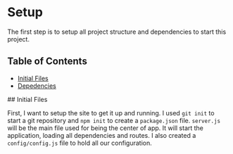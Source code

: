 # Setup

The first step is to setup all project structure and dependencies 
to start this project.

## Table of Contents

- [Initial Files](#initial-files)
- [Depedencies](#dependencies)

<a name="initial-files" />
## Initial Files

First, I want to setup the site to get it up and running. 
I used `git init` to start a git repository and `npm init` to create a 
`package.json` file.
`server.js` will be the main file used for being the center of app. It 
will start the application, loading all dependencies and routes. 
I also created a `config/config.js` file to hold all our configuration.
